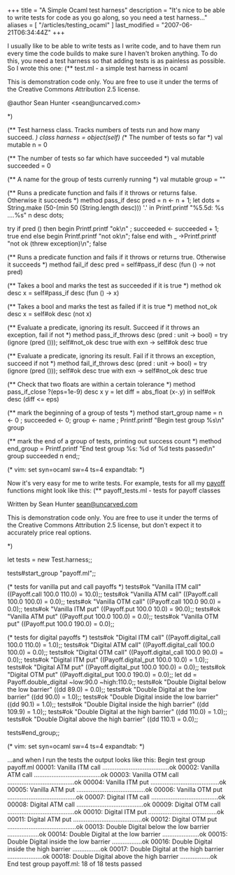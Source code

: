 +++
title = "A Simple Ocaml test harness"
description = "It's nice to be able to write tests for code as you go along, so you need a test harness..."
aliases = [ "/articles/testing_ocaml" ]
last_modified = "2007-06-21T06:34:44Z"
+++


I usually like to be able to write tests as I write code, and to have
them run every time the code builds to make sure I haven't broken
anything. To do this, you need a test harness so that adding tests is
as painless as possible. So I wrote this one:
(** test.ml - a simple test harness in ocaml

This is demonstration code only.  You are free to use it under the
terms of the Creative Commons Attribution 2.5 license.

@author Sean Hunter <sean\@uncarved.com>

*)

(** Test harness class.  Tracks numbers of tests run and how many
succeed. *)
class harness =
object(self)
(** The number of tests so far *)
val mutable n = 0

(** The number of tests so far which have succeeded *)
val mutable succeeded = 0

(** A name for the group of tests currenly running *)
val mutable group = ""

(** Runs a predicate function and fails if it throws or
returns false.  Otherwise it succeeds *)
method pass_if desc pred =
n <- n + 1;
let dots = String.make (50-(min 50 (String.length desc))) '.' in
Printf.printf "%5.5d: %s ....%s" n desc dots;

try
if pred () then
begin
Printf.printf "ok\n" ;
succeeded <- succeeded + 1;
true
end
else
begin
Printf.printf "not ok\n";
false
end
with
_ ->Printf.printf "not ok (threw exception)\n"; false

(** Runs a predicate function and fails if it throws or
returns true.  Otherwise it succeeds *)
method fail_if desc pred = self#pass_if desc (fun () -> not pred)

(** Takes a bool and marks the test as succeeded if it is true *)
method ok desc x = self#pass_if desc (fun () -> x)

(** Takes a bool and marks the test as failed if it is true *)
method not_ok desc x = self#ok desc (not x)

(** Evaluate a predicate, ignoring its result. Succeed if it throws
an exception, fail if not *)
method pass_if_throws desc (pred : unit -> bool) =
try
(ignore (pred ()));
self#not_ok desc true
with
exn -> self#ok desc true

(** Evaluate a predicate, ignoring its result. Fail if it throws
an exception, succeed if not *)
method fail_if_throws desc (pred : unit -> bool) =
try
(ignore (pred ()));
self#ok desc true
with
exn -> self#not_ok desc true

(** Check that two floats are within a certain tolerance *)
method pass_if_close ?(eps=1e-9) desc x y =
let diff = abs_float (x-.y) in
self#ok desc (diff <= eps)

(** mark the beginning of a group of tests *)
method start_group name =
n <- 0 ;
succeeded <- 0;
group <- name ;
Printf.printf "Begin test group %s\n" group

(** mark the end of a group of tests, printing out success count *)
method end_group  =
Printf.printf "End test group %s: %d of %d tests passed\n"
group succeeded n
end;;

(* vim: set syn=ocaml sw=4 ts=4 expandtab: *)

Now it's very easy for me to write tests. For example, tests for all my
[payoff][5] functions might look like this:
(** payoff_tests.ml - tests for payoff classes

Written by Sean Hunter <sean@uncarved.com>

This is demonstration code only.  You are free to use it under the
terms of the Creative Commons Attribution 2.5 license, but don't
expect it to accurately price real options.

*)

let tests = new Test.harness;;

tests#start_group "payoff.ml";;

(* tests for vanilla put and call payoffs *)
tests#ok "Vanilla ITM call" ((Payoff.call 100.0 110.0) = 10.0);;
tests#ok "Vanilla ATM call" ((Payoff.call 100.0 100.0) = 0.0);;
tests#ok "Vanilla OTM call" ((Payoff.call 100.0 90.0) = 0.0);;
tests#ok "Vanilla ITM put" ((Payoff.put 100.0 10.0) = 90.0);;
tests#ok "Vanilla ATM put" ((Payoff.put 100.0 100.0) = 0.0);;
tests#ok "Vanilla OTM put" ((Payoff.put 100.0 190.0) = 0.0);;

(* tests for digital payoffs *)
tests#ok "Digital ITM call" ((Payoff.digital_call 100.0 110.0) = 1.0);;
tests#ok "Digital ATM call" ((Payoff.digital_call 100.0 100.0) = 0.0);;
tests#ok "Digital OTM call" ((Payoff.digital_call 100.0 90.0) = 0.0);;
tests#ok "Digital ITM put" ((Payoff.digital_put 100.0 10.0) = 1.0);;
tests#ok "Digital ATM put" ((Payoff.digital_put 100.0 100.0) = 0.0);;
tests#ok "Digital OTM put" ((Payoff.digital_put 100.0 190.0) = 0.0);;
let dd = Payoff.double_digital ~low:90.0 ~high:110.0;;
tests#ok "Double Digital below the low barrier" ((dd 89.0) = 0.0);;
tests#ok "Double Digital at the low barrier" ((dd 90.0) = 1.0);;
tests#ok "Double Digital inside the low barrier" ((dd 90.1) = 1.0);;
tests#ok "Double Digital inside the high barrier" ((dd 109.9) = 1.0);;
tests#ok "Double Digital at the high barrier" ((dd 110.0) = 1.0);;
tests#ok "Double Digital above the high barrier" ((dd 110.1) = 0.0);;

tests#end_group;;

(* vim: set syn=ocaml sw=4 ts=4 expandtab: *)

...and when I run the tests the output looks like this:
Begin test group payoff.ml
00001: Vanilla ITM call ......................................ok
00002: Vanilla ATM call ......................................ok
00003: Vanilla OTM call ......................................ok
00004: Vanilla ITM put .......................................ok
00005: Vanilla ATM put .......................................ok
00006: Vanilla OTM put .......................................ok
00007: Digital ITM call ......................................ok
00008: Digital ATM call ......................................ok
00009: Digital OTM call ......................................ok
00010: Digital ITM put .......................................ok
00011: Digital ATM put .......................................ok
00012: Digital OTM put .......................................ok
00013: Double Digital below the low barrier ..................ok
00014: Double Digital at the low barrier .....................ok
00015: Double Digital inside the low barrier .................ok
00016: Double Digital inside the high barrier ................ok
00017: Double Digital at the high barrier ....................ok
00018: Double Digital above the high barrier .................ok
End test group payoff.ml: 18 of 18 tests passed

[1]: http://www.uncarved.com/articles/testing_ocaml
[2]: http://www.uncarved.com/
[3]: http://www.uncarved.com/articles/contact
[4]: http://www.uncarved.com/login/
[5]: http://www.uncarved.com/blog/practical_ocaml.mrk
[6]: http://www.uncarved.com/tags/computers
